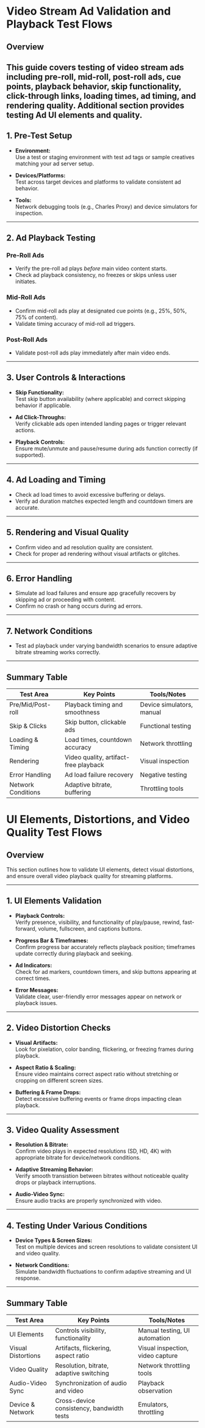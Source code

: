
# Video Stream Ad Validation and Playback Test Flows

## Overview  
This guide covers testing of video stream ads including pre-roll, mid-roll, post-roll ads, cue points, playback behavior, skip functionality, click-through links, loading times, ad timing, and rendering quality.
Additional section provides testing Ad UI elements and quality.
---

## 1. Pre-Test Setup

- **Environment:**  
  Use a test or staging environment with test ad tags or sample creatives matching your ad server setup.

- **Devices/Platforms:**  
  Test across target devices and platforms to validate consistent ad behavior.

- **Tools:**  
  Network debugging tools (e.g., Charles Proxy) and device simulators for inspection.

---

## 2. Ad Playback Testing

### Pre-Roll Ads  
- Verify the pre-roll ad plays *before* main video content starts.  
- Check ad playback consistency, no freezes or skips unless user initiates.

### Mid-Roll Ads  
- Confirm mid-roll ads play at designated cue points (e.g., 25%, 50%, 75% of content).  
- Validate timing accuracy of mid-roll ad triggers.

### Post-Roll Ads  
- Validate post-roll ads play immediately after main video ends.

---

## 3. User Controls & Interactions

- **Skip Functionality:**  
  Test skip button availability (where applicable) and correct skipping behavior if applicable.

- **Ad Click-Throughs:**  
  Verify clickable ads open intended landing pages or trigger relevant actions.

- **Playback Controls:**  
  Ensure mute/unmute and pause/resume during ads function correctly (if supported).

---

## 4. Ad Loading and Timing

- Check ad load times to avoid excessive buffering or delays.  
- Verify ad duration matches expected length and countdown timers are accurate.

---

## 5. Rendering and Visual Quality

- Confirm video and ad resolution quality are consistent.  
- Check for proper ad rendering without visual artifacts or glitches.

---

## 6. Error Handling

- Simulate ad load failures and ensure app gracefully recovers by skipping ad or proceeding with content.  
- Confirm no crash or hang occurs during ad errors.

---

## 7. Network Conditions

- Test ad playback under varying bandwidth scenarios to ensure adaptive bitrate streaming works correctly.

---

## Summary Table

| Test Area          | Key Points                               | Tools/Notes                |
|--------------------|-----------------------------------------|---------------------------|
| Pre/Mid/Post-roll  | Playback timing and smoothness           | Device simulators, manual |
| Skip & Clicks      | Skip button, clickable ads               | Functional testing        |
| Loading & Timing   | Load times, countdown accuracy           | Network throttling        |
| Rendering          | Video quality, artifact-free playback    | Visual inspection         |
| Error Handling     | Ad load failure recovery                  | Negative testing          |
| Network Conditions | Adaptive bitrate, buffering               | Throttling tools          |

# UI Elements, Distortions, and Video Quality Test Flows

## Overview  
This section outlines how to validate UI elements, detect visual distortions, and ensure overall video playback quality for streaming platforms.

---

## 1. UI Elements Validation

- **Playback Controls:**  
  Verify presence, visibility, and functionality of play/pause, rewind, fast-forward, volume, fullscreen, and captions buttons.

- **Progress Bar & Timeframes:**  
  Confirm progress bar accurately reflects playback position; timeframes update correctly during playback and seeking.

- **Ad Indicators:**  
  Check for ad markers, countdown timers, and skip buttons appearing at correct times.

- **Error Messages:**  
  Validate clear, user-friendly error messages appear on network or playback issues.

---

## 2. Video Distortion Checks

- **Visual Artifacts:**  
  Look for pixelation, color banding, flickering, or freezing frames during playback.

- **Aspect Ratio & Scaling:**  
  Ensure video maintains correct aspect ratio without stretching or cropping on different screen sizes.

- **Buffering & Frame Drops:**  
  Detect excessive buffering events or frame drops impacting clean playback.

---

## 3. Video Quality Assessment

- **Resolution & Bitrate:**  
  Confirm video plays in expected resolutions (SD, HD, 4K) with appropriate bitrate for device/network conditions.

- **Adaptive Streaming Behavior:**  
  Verify smooth transistion between bitrates without noticeable quality drops or playback interruptions.

- **Audio-Video Sync:**  
  Ensure audio tracks are properly synchronized with video.

---

## 4. Testing Under Various Conditions

- **Device Types & Screen Sizes:**  
  Test on multiple devices and screen resolutions to validate consistent UI and video quality.

- **Network Conditions:**  
  Simulate bandwidth fluctuations to confirm adaptive streaming and UI response.

---

## Summary Table

| Test Area           | Key Points                                | Tools/Notes                  |
|---------------------|------------------------------------------|-----------------------------|
| UI Elements         | Controls visibility, functionality       | Manual testing, UI automation |
| Visual Distortions  | Artifacts, flickering, aspect ratio       | Visual inspection, video capture |
| Video Quality       | Resolution, bitrate, adaptive switching   | Network throttling tools    |
| Audio-Video Sync    | Synchronization of audio and video        | Playback observation        |
| Device & Network    | Cross-device consistency, bandwidth tests | Emulators, throttling       |

